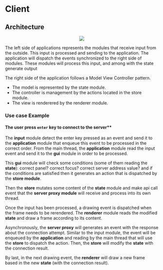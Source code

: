 # Client

## Architecture

<p align="center">
  <img src="https://docs.google.com/drawings/d/e/2PACX-1vTzsUS1y8meOBUVh54lM8ylcLvgFUwQ2V1Fy2-oQ1v-vyfOE6IoQHp_aaA0T7vSn2kAslHxqQC6HYoT/pub?w=840&h=507" width"840"/>
</p>

The left side of applications represents the modules that receive input from the outside.
This input is processed and sending to the application.
The application will dispatch the events synchronized to the right side of modules.
These modules will process this input, and among with the state generate output

The right side of the application follows a Model View Controller pattern.
 - The model is represented by the state module.
 - The controller is management by the actions located in the store module.
 - The view is renderered by the renderer module.

### Use case Example

#### The user press `enter` key to connect to the server**

The **input** module detect the enter key pressed as an event and
send it to the **application** module that enqueue this event to be processed in the correct order.
From the main thread, the **application** module read the input event and
send it to the **gui** module in order to be processed.

This **gui** module will check some conditions (some of them reading the **state**):
correct panel? correct focus? correct server address value? and
if the conditions are satisfied then it generates an action
that is dispatched by the **store module**.

Then the **store** mutates some content of the **state** module and
make api call event that the **server proxy module** will receive and process into its own thread.

Once the input has been processed, a drawing event is dispatched when
the frame needs to be rerendered. The **renderer** module reads the modified **state**
and draw a frame according to its content.

Asynchronously, the **server proxy** will generates an event with
the response about the connection attempt.
Similar to the input module, the event will be enqueued by the **application** and
reading by the main thread that will use the **store** to dispatch the action.
Then, the **store** will modify the **state** with the connection result.

By last, in the next drawing event, the **renderer** will draw a new frame based in the new
**state** (with the connection result).
